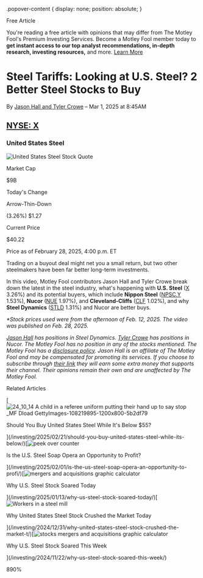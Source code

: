 .popover-content { display: none; position: absolute; }

Free Article[](#)

You're reading a free article with opinions that may differ from The Motley Fool's Premium Investing Services. Become a Motley Fool member today to **get instant access to our top analyst recommendations, in-depth research, investing resources,** and more. [Learn More](https://www.fool.com/mms/mark/op-free-tbox-art)

Steel Tariffs: Looking at U.S. Steel? 2 Better Steel Stocks to Buy
==================================================================

By [Jason Hall and Tyler Crowe](/author/2130/) – Mar 1, 2025 at 8:45AM

[NYSE: X](/quote/nyse/x/)
-------------------------

### United States Steel

![United States Steel Stock Quote](https://g.foolcdn.com/art/companylogos/mark/X.png)

Market Cap

$9B

Today's Change

Arrow-Thin-Down

(3.26%) $1.27

Current Price

$40.22

Price as of February 28, 2025, 4:00 p.m. ET

Trading on a buyout deal might net you a small return, but two other steelmakers have been far better long-term investments.

In this video, Motley Fool contributors Jason Hall and Tyler Crowe break down the latest in the steel industry, what's happening with **U.S. Steel** ([X](/quote/nyse/x/) 3.26%) and its potential buyers, which include **Nippon Steel** ([NPSC.Y](/quote/otc/npsc.y/) 1.53%), **Nucor** ([NUE](/quote/nyse/nue/) 1.97%), and **Cleveland-Cliffs** ([CLF](/quote/nyse/clf/) 1.02%), and why **Steel Dynamics** ([STLD](/quote/nasdaq/stld/) 1.31%) and Nucor are better buys.

_\*Stock prices used were from the afternoon of Feb. 12, 2025. The video was published on Feb. 28, 2025._

_[Jason Hall](https://www.fool.com/author/2130/) has positions in Steel Dynamics. [Tyler Crowe](https://www.fool.com/author/2067/) has positions in Nucor. The Motley Fool has no position in any of the stocks mentioned. The Motley Fool has a [disclosure policy](https://www.fool.com/legal/fool-disclosure-policy/). Jason Hall is an affiliate of The Motley Fool and may be compensated for promoting its services. If you choose to subscribe through [their link](https://fool.com/thesmattering) they will earn some extra money that supports their channel. Their opinions remain their own and are unaffected by The Motley Fool._

Related Articles

[![24_10_14 A child in a referee uniform putting their hand up to say stop _MF Dload GettyImages-108219895-1200x800-5b2df79](https://g.foolcdn.com/image/?url=https%3A%2F%2Fg.foolcdn.com%2Feditorial%2Fimages%2F807887%2F24_10_14-a-child-in-a-referee-uniform-putting-their-hand-up-to-say-stop-_mf-dload-gettyimages-108219895-1200x800-5b2df79.jpg&op=resize&w=92&h=52)

Should You Buy United States Steel While It's Below $55?

](/investing/2025/02/21/should-you-buy-united-states-steel-while-its-below/)[![peek over counter](https://g.foolcdn.com/image/?url=https%3A%2F%2Fg.foolcdn.com%2Feditorial%2Fimages%2F806110%2Fpeek-over-counter.jpg&op=resize&w=92&h=52)

Is the U.S. Steel Soap Opera an Opportunity to Profit?

](/investing/2025/02/01/is-the-us-steel-soap-opera-an-opportunity-to-profi/)[![mergers and acquisitions graphic calculator](https://g.foolcdn.com/image/?url=https%3A%2F%2Fg.foolcdn.com%2Feditorial%2Fimages%2F803811%2Fmergers-and-acquisitions-graphic-calculator.jpg&op=resize&w=92&h=52)

Why U.S. Steel Stock Soared Today

](/investing/2025/01/13/why-us-steel-stock-soared-today/)[![Workers in a steel mill](https://g.foolcdn.com/image/?url=https%3A%2F%2Fg.foolcdn.com%2Feditorial%2Fimages%2F802538%2Fworkers-in-a-steel-mill.jpg&op=resize&w=92&h=52)

Why United States Steel Stock Crushed the Market Today

](/investing/2024/12/31/why-united-states-steel-stock-crushed-the-market-t/)[![stocks mergers and acquisitions graphic calculator](https://g.foolcdn.com/image/?url=https%3A%2F%2Fg.foolcdn.com%2Feditorial%2Fimages%2F798633%2Fstocks-mergers-and-acquisitions-graphic-calculator.jpg&op=resize&w=92&h=52)

Why U.S. Steel Stock Soared This Week

](/investing/2024/11/22/why-us-steel-stock-soared-this-week/)

890%